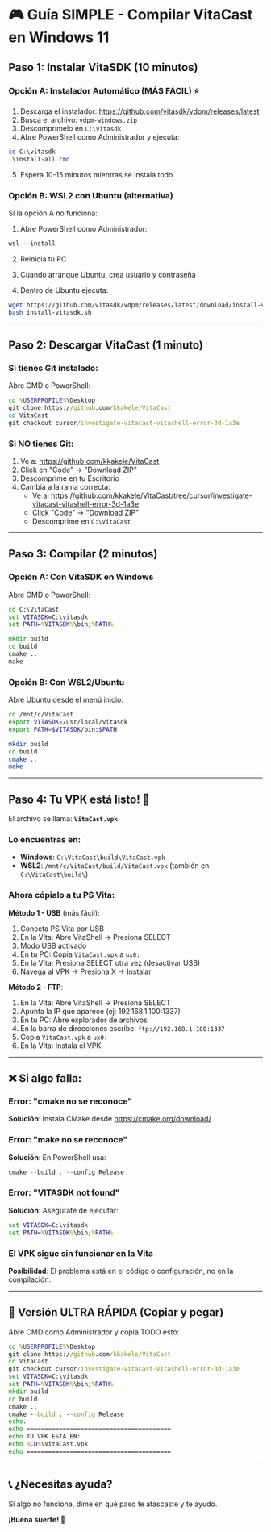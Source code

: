 # 🎮 Guía SIMPLE - Compilar VitaCast en Windows 11

## Paso 1: Instalar VitaSDK (10 minutos)

### Opción A: Instalador Automático (MÁS FÁCIL) ⭐

1. Descarga el instalador: https://github.com/vitasdk/vdpm/releases/latest
2. Busca el archivo: `vdpm-windows.zip`
3. Descomprímelo en `C:\vitasdk`
4. Abre PowerShell como Administrador y ejecuta:

```powershell
cd C:\vitasdk
.\install-all.cmd
```

5. Espera 10-15 minutos mientras se instala todo

### Opción B: WSL2 con Ubuntu (alternativa)

Si la opción A no funciona:

1. Abre PowerShell como Administrador:
```powershell
wsl --install
```

2. Reinicia tu PC

3. Cuando arranque Ubuntu, crea usuario y contraseña

4. Dentro de Ubuntu ejecuta:
```bash
wget https://github.com/vitasdk/vdpm/releases/latest/download/install-vitasdk.sh
bash install-vitasdk.sh
```

---

## Paso 2: Descargar VitaCast (1 minuto)

### Si tienes Git instalado:

Abre CMD o PowerShell:
```cmd
cd %USERPROFILE%\Desktop
git clone https://github.com/kkakele/VitaCast
cd VitaCast
git checkout cursor/investigate-vitacast-vitashell-error-3d-1a3e
```

### Si NO tienes Git:

1. Ve a: https://github.com/kkakele/VitaCast
2. Click en "Code" → "Download ZIP"
3. Descomprime en tu Escritorio
4. Cambia a la rama correcta:
   - Ve a: https://github.com/kkakele/VitaCast/tree/cursor/investigate-vitacast-vitashell-error-3d-1a3e
   - Click "Code" → "Download ZIP"
   - Descomprime en `C:\VitaCast`

---

## Paso 3: Compilar (2 minutos)

### Opción A: Con VitaSDK en Windows

Abre CMD o PowerShell:

```cmd
cd C:\VitaCast
set VITASDK=C:\vitasdk
set PATH=%VITASDK%\bin;%PATH%

mkdir build
cd build
cmake ..
make
```

### Opción B: Con WSL2/Ubuntu

Abre Ubuntu desde el menú inicio:

```bash
cd /mnt/c/VitaCast
export VITASDK=/usr/local/vitasdk
export PATH=$VITASDK/bin:$PATH

mkdir build
cd build
cmake ..
make
```

---

## Paso 4: Tu VPK está listo! 🎉

El archivo se llama: **`VitaCast.vpk`**

### Lo encuentras en:
- **Windows**: `C:\VitaCast\build\VitaCast.vpk`
- **WSL2**: `/mnt/c/VitaCast/build/VitaCast.vpk` (también en `C:\VitaCast\build\`)

### Ahora cópialo a tu PS Vita:

**Método 1 - USB** (más fácil):
1. Conecta PS Vita por USB
2. En la Vita: Abre VitaShell → Presiona SELECT
3. Modo USB activado
4. En tu PC: Copia `VitaCast.vpk` a `ux0:`
5. En la Vita: Presiona SELECT otra vez (desactivar USB)
6. Navega al VPK → Presiona X → Instalar

**Método 2 - FTP**:
1. En la Vita: Abre VitaShell → Presiona SELECT
2. Apunta la IP que aparece (ej: 192.168.1.100:1337)
3. En tu PC: Abre explorador de archivos
4. En la barra de direcciones escribe: `ftp://192.168.1.100:1337`
5. Copia `VitaCast.vpk` a `ux0:`
6. En la Vita: Instala el VPK

---

## ❌ Si algo falla:

### Error: "cmake no se reconoce"
**Solución**: Instala CMake desde https://cmake.org/download/

### Error: "make no se reconoce"  
**Solución**: En PowerShell usa:
```powershell
cmake --build . --config Release
```

### Error: "VITASDK not found"
**Solución**: Asegúrate de ejecutar:
```cmd
set VITASDK=C:\vitasdk
set PATH=%VITASDK%\bin;%PATH%
```

### El VPK sigue sin funcionar en la Vita
**Posibilidad**: El problema está en el código o configuración, no en la compilación.

---

## 🎯 Versión ULTRA RÁPIDA (Copiar y pegar)

Abre CMD como Administrador y copia TODO esto:

```cmd
cd %USERPROFILE%\Desktop
git clone https://github.com/kkakele/VitaCast
cd VitaCast
git checkout cursor/investigate-vitacast-vitashell-error-3d-1a3e
set VITASDK=C:\vitasdk
set PATH=%VITASDK%\bin;%PATH%
mkdir build
cd build
cmake ..
cmake --build . --config Release
echo.
echo ========================================
echo TU VPK ESTA EN:
echo %CD%\VitaCast.vpk
echo ========================================
```

---

## 📞 ¿Necesitas ayuda?

Si algo no funciona, dime en qué paso te atascaste y te ayudo.

**¡Buena suerte! 🚀**
